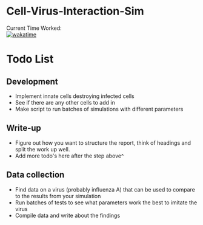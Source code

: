 # Cell-Virus-Interaction-Sim
Current Time Worked: \
[![wakatime](https://wakatime.com/badge/user/f35eb4e7-f40f-4f52-83ec-797025bb7666/project/8908e463-958e-407d-b108-a57c126a2ae9.svg)](https://wakatime.com/badge/user/f35eb4e7-f40f-4f52-83ec-797025bb7666/project/8908e463-958e-407d-b108-a57c126a2ae9)

# Todo List

## Development
- Implement innate cells destroying infected cells
- See if there are any other cells to add in
- Make script to run batches of simulations with different parameters

## Write-up
- Figure out how you want to structure the report, think of headings and split the work up well.
- Add more todo's here after the step above^

## Data collection
- Find data on a virus (probably influenza A) that can be used to compare to the results from your simulation
- Run batches of tests to see what parameters work the best to imitate the virus
- Compile data and write about the findings